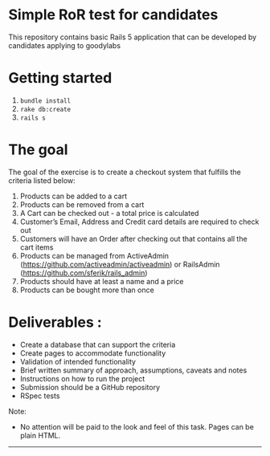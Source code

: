 # Simple RoR test for candidates

This repository contains basic Rails 5 application that can be developed by candidates applying to goodylabs

# Getting started

1. `bundle install`
2. `rake db:create`
3. `rails s`

# The goal

The goal of the exercise is to create a checkout system that fulfills the criteria listed below:
1. Products can be added to a cart
2. Products can be removed from a cart
3. A Cart can be checked out - a total price is calculated
4. Customer’s Email, Address and Credit card details are required to check out
5. Customers will have an Order after checking out that contains all the cart items
6. Products can be managed from ActiveAdmin (https://github.com/activeadmin/activeadmin) or RailsAdmin (https://github.com/sferik/rails_admin)
7. Products should have at least a name and a price
8. Products can be bought more than once
    
# Deliverables :
- Create a database that can support the criteria
- Create pages to accommodate functionality
- Validation of intended functionality
- Brief written summary of approach, assumptions, caveats and notes
- Instructions on how to run the project
- Submission should be a GitHub repository
- RSpec tests 
 
 Note: 
- No attention will be paid to the look and feel of this task. Pages can be plain HTML.


----------
